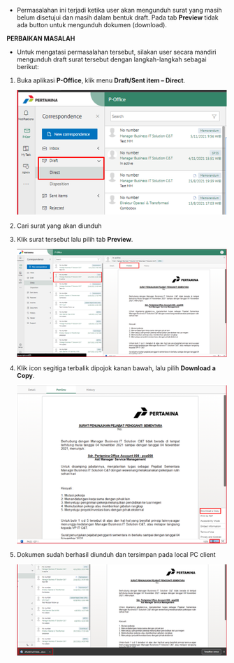 - Permasalahan ini terjadi ketika user akan mengunduh surat yang masih belum disetujui dan masih dalam bentuk draft. Pada tab **Preview** tidak ada button untuk mengunduh dokumen (download).

**PERBAIKAN MASALAH**

- Untuk mengatasi permasalahan tersebut, silakan user secara mandiri mengunduh draft surat tersebut dengan langkah-langkah sebagai berikut:

1.	Buka aplikasi **P-Office**, klik menu **Draft/Sent item – Direct**.

    ![gambar](FAQ/E36.png)

2.	Cari surat yang akan diunduh
3.	Klik surat tersebut lalu pilih tab **Preview**.
    
    ![gambar](FAQ/E37.png)

4.	Klik icon segitiga terbalik dipojok kanan bawah, lalu pilih **Download a Copy**.

    ![gambar](FAQ/E38.png)

5.	Dokumen sudah berhasil diunduh dan tersimpan pada local PC client

    ![gambar](FAQ/E39.png)
